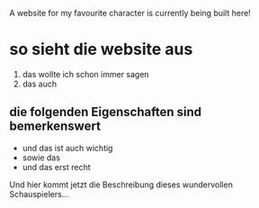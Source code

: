 A website for my favourite character is currently being built here!

# so sieht die website aus

1. das wollte ich schon immer sagen
2. das auch

## die folgenden Eigenschaften sind bemerkenswert  

* und das ist auch wichtig
* sowie das
* und das erst recht

Und hier kommt jetzt die Beschreibung dieses wundervollen Schauspielers...